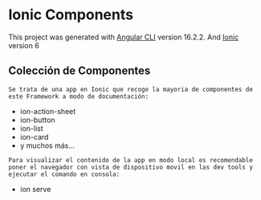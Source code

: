 # Ionic Components 

This project was generated with [Angular CLI](https://github.com/angular/angular-cli) version 16.2.2. And [Ionic](https://ionicframework.com) version 6

## Colección de Componentes

```
Se trata de una app en Ionic que recoge la mayoria de componentes de este Framework a modo de documentación:

```
 - ion-action-sheet
 - ion-button
 - ion-list
 - ion-card
 - y muchos más...

```
Para visualizar el contenido de la app en modo local es recomendable poner el navegador con vista de dispositivo movil en las dev tools y ejecutar el comando en consola:

```

- ion serve




